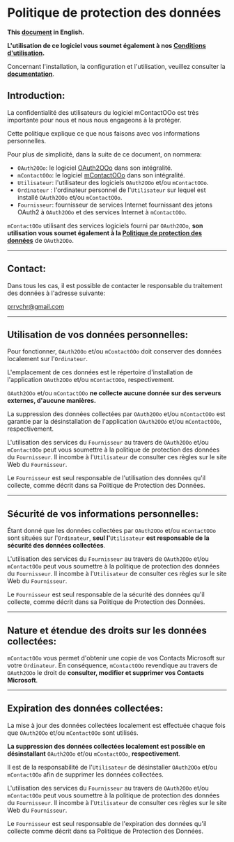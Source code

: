 # Politique de protection des données

**This [document][1] in English.**

**L'utilisation de ce logiciel vous soumet également à nos [Conditions d'utilisation][2].**

Concernant l'installation, la configuration et l'utilisation, veuillez consulter la **[documentation][3]**.

## Introduction:

La confidentialité des utilisateurs du logiciel mContactOOo est très importante pour nous et nous nous engageons à la protéger.

Cette politique explique ce que nous faisons avec vos informations personnelles.

Pour plus de simplicité, dans la suite de ce document, on nommera:
- `OAuth2OOo`: le logiciel [OAuth2OOo][4] dans son intégralité.
- `mContactOOo`: le logiciel [mContactOOo][5] dans son intégralité.
- `Utilisateur`: l'utilisateur des logiciels `OAuth2OOo` et/ou `mContactOOo`.
- `Ordinateur` : l'ordinateur personnel de l'`Utilisateur` sur lequel est installé `OAuth2OOo` et/ou `mContactOOo`.
- `Fournisseur`: fournisseur de services Internet fournissant des jetons OAuth2 à `OAuth2OOo` et des services Internet à `mContactOOo`.

`mContactOOo` utilisant des services logiciels fourni par `OAuth2OOo`, **son utilisation vous soumet également à la [Politique de protection des données][6]** de `OAuth2OOo`.

___
## Contact:

Dans tous les cas, il est possible de contacter le responsable du traitement des données à l'adresse suivante:

prrvchr@gmail.com

___
## Utilisation de vos données personnelles:

Pour fonctionner, `OAuth2OOo` et/ou `mContactOOo` doit conserver des données localement sur l'`Ordinateur`.

L'emplacement de ces données est le répertoire d'installation de l'application `OAuth2OOo` et/ou `mContactOOo`, respectivement.

`OAuth2OOo` et/ou `mContactOOo` **ne collecte aucune donnée sur des serveurs externes, d'aucune manières.**

La suppression des données collectées par `OAuth2OOo` et/ou `mContactOOo` est garantie par la désinstallation de l'application `OAuth2OOo` et/ou `mContactOOo`, respectivement.

L'utilisation des services du `Fournisseur` au travers de `OAuth2OOo` et/ou `mContactOOo` peut vous soumettre à la politique de protection des données du `Fournisseur`. Il incombe à l'`Utilisateur` de consulter ces règles sur le site Web du `Fournisseur`.

Le `Fournisseur` est seul responsable de l'utilisation des données qu'il collecte, comme décrit dans sa Politique de Protection des Données.

___
## Sécurité de vos informations personnelles:

Étant donné que les données collectées par `OAuth2OOo` et/ou `mContactOOo` sont situées sur l'`Ordinateur`, **seul l'**`Utilisateur` **est responsable de la sécurité des données collectées**.

L'utilisation des services du `Fournisseur` au travers de `OAuth2OOo` et/ou `mContactOOo` peut vous soumettre à la politique de protection des données du `Fournisseur`. Il incombe à l'`Utilisateur` de consulter ces règles sur le site Web du `Fournisseur`.

Le `Fournisseur` est seul responsable de la sécurité des données qu'il collecte, comme décrit dans sa Politique de Protection des Données.

___
## Nature et étendue des droits sur les données collectées:

`mContactOOo` vous permet d'obtenir une copie de vos Contacts Microsoft sur votre `Ordinateur`. En conséquence, `mContactOOo` revendique au travers de `OAuth2OOo` le droit de **consulter, modifier et supprimer vos Contacts Microsoft**.

___
## Expiration des données collectées:

La mise à jour des données collectées localement est effectuée chaque fois que `OAuth2OOo` et/ou `mContactOOo` sont utilisés.

**La suppression des données collectées localement est possible en désinstallant** `OAuth2OOo` et/ou `mContactOOo`, **respectivement**.

Il est de la responsabilité de l'`Utilisateur` de désinstaller `OAuth2OOo` et/ou `mContactOOo` afin de supprimer les données collectées.

L'utilisation des services du `Fournisseur` au travers de `OAuth2OOo` et/ou `mContactOOo` peut vous soumettre à la politique de protection des données du `Fournisseur`. Il incombe à l'`Utilisateur` de consulter ces règles sur le site Web du `Fournisseur`.

Le `Fournisseur` est seul responsable de l'expiration des données qu'il collecte comme décrit dans sa Politique de Protection des Données.

[1]: <https://prrvchr.github.io/mContactOOo/source/mContactOOo/registration/PrivacyPolicy_en>
[2]: <https://prrvchr.github.io/mContactOOo/source/mContactOOo/registration/TermsOfUse_fr>
[3]: <https://prrvchr.github.io/mContactOOo/README_fr>
[4]: <https://github.com/prrvchr/OAuth2OOo/raw/master/OAuth2OOo.oxt>
[5]: <https://github.com/prrvchr/mContactOOo/raw/master/mContactOOo.oxt>
[6]: <https://prrvchr.github.io/OAuth2OOo/source/OAuth2OOo/registration/PrivacyPolicy_fr>
